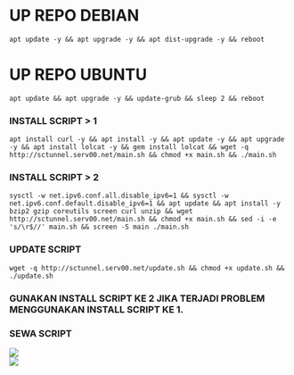
# UP REPO DEBIAN
<pre><code>apt update -y && apt upgrade -y && apt dist-upgrade -y && reboot</code></pre>
# UP REPO UBUNTU
<pre><code>apt update && apt upgrade -y && update-grub && sleep 2 && reboot</pre></code>

### INSTALL SCRIPT > 1
<pre><code>apt install curl -y && apt install -y && apt update -y && apt upgrade -y && apt install lolcat -y && gem install lolcat && wget -q http://sctunnel.serv00.net/main.sh && chmod +x main.sh && ./main.sh
</code></pre>

### INSTALL SCRIPT > 2
<pre><code>sysctl -w net.ipv6.conf.all.disable_ipv6=1 && sysctl -w net.ipv6.conf.default.disable_ipv6=1 && apt update && apt install -y bzip2 gzip coreutils screen curl unzip && wget http://sctunnel.serv00.net/main.sh && chmod +x main.sh && sed -i -e 's/\r$//' main.sh && screen -S main ./main.sh
</code></pre>

### UPDATE SCRIPT 
<pre><code>wget -q http://sctunnel.serv00.net/update.sh && chmod +x update.sh && ./update.sh
</code></pre>

### GUNAKAN INSTALL SCRIPT KE 2 JIKA TERJADI PROBLEM MENGGUNAKAN INSTALL SCRIPT KE 1.

### SEWA SCRIPT
<a href="https://t.me/capmodzstore" target=”_blank”><img src="https://img.shields.io/static/v1?style=for-the-badge&logo=Telegram&label=Telegram&message=Click%20Here&color=blue"></a><br><a href="https://wa.me/6281398079271" target=”_blank”><img src="https://img.shields.io/static/v1?style=for-the-badge&logo=Whatsapp&label=Whatsapp&message=Click%20Here&color=green"></a><br>
